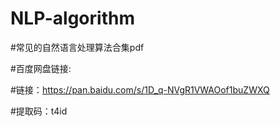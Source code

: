 # NLP-algorithm

#常见的自然语言处理算法合集pdf

#百度网盘链接:

#链接：https://pan.baidu.com/s/1D_q-NVgR1VWAOof1buZWXQ 

#提取码：t4id
